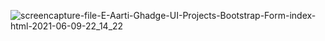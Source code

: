 ![screencapture-file-E-Aarti-Ghadge-UI-Projects-Bootstrap-Form-index-html-2021-06-09-22_14_22](https://user-images.githubusercontent.com/84341328/121395852-73b9ab00-c970-11eb-827b-8dd205daf80e.png)

